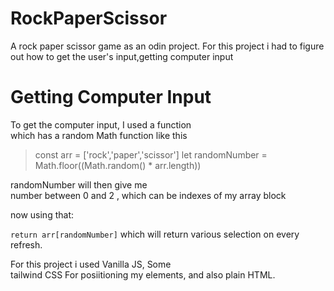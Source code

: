 # RockPaperScissor
A rock paper scissor game as an odin project.
For this project i had to figure out how to get the user's input,getting computer input
# Getting Computer Input
To get the computer input, I used a function <br />
which has a random Math function like this
> const arr = ['rock','paper','scissor']
> let randomNumber = Math.floor((Math.random() * arr.length))

randomNumber will then give me <br />
number between 0 and 2 , which can be indexes of my array block

now using that:

`
return arr[randomNumber]
`
which will return various selection on every refresh.

For this project i used Vanilla JS, Some <br />
tailwind CSS For posiitioning my elements,
and also plain HTML.
